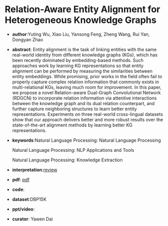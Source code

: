 # Relation-Aware Entity Alignment for Heterogeneous Knowledge Graphs

- **author**:Yuting Wu, Xiao Liu, Yansong Feng, Zheng Wang, Rui Yan, Dongyan Zhao

- **abstract**: Entity alignment is the task of linking entities with the same real-world identity from different knowledge graphs (KGs), which has been recently dominated by embedding-based methods. Such approaches work by learning KG representations so that entity alignment can be performed by measuring the similarities between entity embeddings. While promising, prior works in the field often fail to properly capture complex relation information that commonly exists in multi-relational KGs, leaving much room for improvement. In this paper, we propose a novel Relation-aware Dual-Graph Convolutional Network (RDGCN) to incorporate relation information via attentive interactions between the knowledge graph and its dual relation counterpart, and further capture neighboring structures to learn better entity representations. Experiments on three real-world cross-lingual datasets show that our approach delivers better and more robust results over the state-of-the-art alignment methods by learning better KG representations.

- **keywords**:Natural Language Processing: Natural Language Processing

  Natural Language Processing: NLP Applications and Tools

  Natural Language Processing: Knowledge Extraction

- **interpretation**:[review](https://www.omegaxyz.com/2020/04/06/knowledge-fusion/)

- **pdf**: [pdf](https://www.ijcai.org/Proceedings/2019/0733.pdf)

- **code**:

- **dataset**:DBP15K

- **ppt/video**:

- **curator**: Yawen Dai